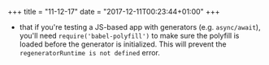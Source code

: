 +++
title = "11-12-17"
date = "2017-12-11T00:23:44+01:00"
+++

* that if you're testing a JS-based app with generators (e.g. `async/await`), you'll need `require('babel-polyfill')` to make sure the polyfill is loaded before the generator is initialized. This will prevent the `regeneratorRuntime is not defined` error.
